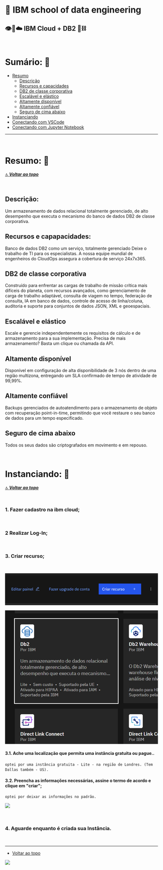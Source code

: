# :robot: IBM school of data engineering 

## :eye::bee::cloud: **IBM Cloud + DB2** :game_die::chains:

<br>

# **Sumário:** :round_pushpin:

- [Resumo](#resumo-memo)
    - [Descrição](#descrição)
    - [Recursos e capacidades](#recursos-e-capapacidades)
    - [DB2 de classe corporativa](#db2-de-classe-corporativa)
    - [Escalável e elástico](#escalável-e-elástico)
    - [Altamente disponível](#altamente-disponível)
    - [Altamente confiável](#altamente-confiável)
    - [Seguro de cima abaixo](#seguro-de-cima-abaixo)
- [Instanciando](#instanciando-busts_in_silhouette)
- [Conectando com VSCode](./vscode/README.md/#sumário-round_pushpin)
- [Conectando com Jupyter Notebook](./jupyter-notebook/README.md/#sumário-round_pushpin)

***

<br>

# **Resumo:** :memo:

[:top: ***Voltar ao topo***](#robot-ibm-school-of-data-engineering)

<br>

## **Descrição:**

Um armazenamento de dados relacional totalmente gerenciado, de alto desempenho que executa o mecanismo do banco de dados DB2 de classe corporativa.

## **Recursos e capapacidades:**
Banco de dados DB2 como um serviço, totalmente gerenciado
Deixe o trabalho de TI para os especialistas. A nossa equipe mundial de engenheiros do CloudOps assegura a cobertura de serviço 24x7x365.

## **DB2 de classe corporativa**
Construído para enfrentar as cargas de trabalho de missão crítica mais difíceis do planeta, com recursos avançados, como gerenciamento de carga de trabalho adaptável, consulta de viagem no tempo, federação de consulta, IA em banco de dados, controle de acesso de linha/coluna, auditoria e suporte para conjuntos de dados JSON, XML e geoespaciais.

## **Escalável e elástico**
Escale e gerencie independentemente os requisitos de cálculo e de armazenamento para a sua implementação. Precisa de mais armazenamento? Basta um clique ou chamada da API.

## **Altamente disponível**
Disponível em configuração de alta disponibilidade de 3 nós dentro de uma região multizona, entregando um SLA confirmado de tempo de atividade de 99,99%.

## **Altamente confiável**
Backups gerenciados de autoatendimento para o armazenamento de objeto com recuperação point-in-time, permitindo que você restaure o seu banco de dados para um tempo especificado.

## **Seguro de cima abaixo**
Todos os seus dados são criptografados em movimento e em repouso.

<br>

# **Instanciando:** :busts_in_silhouette:
[:top: ***Voltar ao topo***](#robot-ibm-school-of-data-engineering)

<br>

### **1. Fazer cadastro na ibm cloud**; 
<br>

### **2 Realizar Log-In**; 
<br>

### **3. Criar recurso;** 
<br>

![](./images/criar-recurso.png)

![](./images/db2-recurso.png)

#### 3.1. Ache uma localização que permita uma instância gratuita ou pague..
```optei por uma instância gratuita - Lite - na região de Londres. (Tem Dallas também - US).```

#### 3.2. Preencha as informações necessárias, assine o termo de acordo e clique em "criar";
```optei por deixar as informações no padrão.```

![](./images/db2-londres.png)

<br>

### **4. Aguarde enquanto é criada sua Instância**.

<br>

***

* [Voltar ao topo](#robot-ibm-school-of-data-engineering)

<a href="https://github.com/DanScherr">
    <img src='./../images/the-end-img.png' width=50%>
</a>
